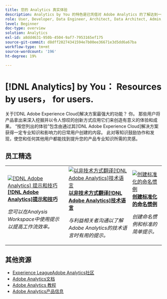 ```yaml
---
title: 您的 Analytics 真实体验
description: Analytics by You 的特色是已凭借对 Adobe Analytics 的了解达到一定专业和影响力水平的普通用户创建的用户生成内容。
role: User, Developer, Data Engineer, Architect, Data Architect, Admin, Leader
level: Beginner
doc-type: overview
solution: Analytics
exl-id: a8dd4631-950b-4504-9af7-7953165ef175
source-git-commit: d8dff20274341594e7b00ee36671e3d5dd6a67ba
workflow-type: tm+mt
source-wordcount: '196'
ht-degree: 19%

---
```


# [!DNL Analytics] by You： Resources by users， for users.

关于[!DNL Adobe Experience Cloud]解决方案最强大的功能？ 你。 那些用户将产品拿出来深入挖掘并以令人惊叹的创新方式应用它们来创造有意义的体验和成果。 “按您列出的体验”包含由通过其[!DNL Adobe Experience Cloud]解决方案获得一定专业知识和影响力的日常用户创建的内容。 此对等知识鼓励协作和发现，使您和任何其他用户都能找到提升您的产品专业知识所需的灵感。

<div id="recs-overview-body-1"></div>
<div id="recs-overview-body-2"></div>
<div id="recs-overview-body-3"></div>
<div id="recs-overview-body-4"></div>
<div id="recs-overview-body-5"></div>
<div id="recs-overview-body-6"></div>

<div id="staff-picks-section">

## 员工精选

<table>
<tr>
  <td>
    <a href="/help/analytics/analysis-workspace/tips-and-tricks/right-click-tips-and-tricks-for-more-efficient-workflows.md">
      <img alt="[!DNL Adobe Analytics] 提示和技巧" src="https://video.tv.adobe.com/v/3417736?format=jpeg" />
    </a>
    <div>
      <a href="/help/analytics/analysis-workspace/tips-and-tricks/right-click-tips-and-tricks-for-more-efficient-workflows.md">
    <strong>[!DNL Adobe Analytics]提示和技巧</strong>
    </a>
    </div>
    <p>
    <em>您可以在Analysis Workspace中使用提示以提高工作流效率。</em>
    <p>
  </td>
  <td>
    <a href="/help/marketo/programs/email-programs.md">
      <img alt="以非技术方式翻译[!DNL Adobe Analytics]技术语言" src="https://video.tv.adobe.com/v/342066?format=jpeg" />
    </a>
    <div>
      <a href="/help/analytics/administration/key-admin-skills/translating-adobe-analytics-technical-language.md">
    <strong>以非技术方式翻译[!DNL Adobe Analytics]技术语言</strong>
    </a>
    </div>
    <p>
    <em>与利益相关者沟通以了解Adobe Analytics的技术语言时有用的提示。</em>
    <p>
  </td>
  <td>
    <a href="/help/analytics/administration/admin-tips/create-standardized-naming-conventions.md">
      <img alt="创建标准化的命名惯例" src="https://cdn.experienceleague.adobe.com/thumb/10531.jpg?lang=zh-Hans" />
    </a>
    <div>
      <a href="/help/analytics/administration/admin-tips/create-standardized-naming-conventions.md">
    <strong>创建标准化的命名惯例</strong>
    </a>
    </div>
    <p>
    <em>创建命名惯例和标准的简单提示。</em>
    <p>
  </td>
</tr>
</table>

</div>

## 其他资源

* [Experience LeagueAdobe Analytics社区](https://experienceleaguecommunities.adobe.com/t5/adobe-analytics/ct-p/adobe-analytics-community)
* [Adobe Analytics文档](https://experienceleague.adobe.com/docs/analytics.html?lang=zh-Hans)
* [Adobe Analytics 教程](https://experienceleague.adobe.com/docs/analytics-learn/tutorials/overview.html?lang=zh-Hans)
* [Adobe Analytics产品信息](https://business.adobe.com/products/analytics/adobe-analytics.html)
